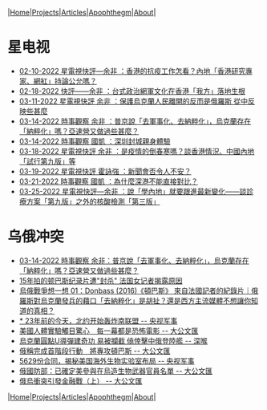 |[Home](/README.md)|[Projects](/projects.md)|[Articles](/articles.md)|[Apophthegm](/apophthegm.md)|[About](/about.md)|

# 星电视

- [02-10-2022 星電視快評—余非 ：香港的抗疫工作怎看？內地「香港研究專家、網紅」持論公允嗎？](https://www.youtube.com/watch?v=8bj81RyGJWM)  
- [02-18-2022 快評——余非 ：台式政治網軍文化在香港「我方」落地生根](https://www.youtube.com/watch?v=iJ67qj5sDus)  
- [03-11-2022 星電視快評 余非 ：保護烏克蘭人民離開的反而是俄羅斯 從中反映些甚麼](https://www.youtube.com/watch?v=UrE48GX5X5c)  
- [03-14-2022 時事觀察 余非 ：普京說「去軍事化、去納粹化」，烏克蘭存在「納粹化」嗎？亞速營又做過些甚麼？](https://www.youtube.com/watch?v=VKgjNrXAu58)  
- [03-14-2022 時事觀察 國凱 ：深圳封城親身體驗](https://www.youtube.com/watch?v=0qXmmfVkclA)  
- [03-18-2022 星電視快評 余非 ：是疫情的倒春寒嗎？談香港情況、中國內地「試行第九版」等](https://www.youtube.com/watch?v=YZhKfqRbtOI)  
- [03-19-2022 星電視快評 霍詠強 ：新聞會否令人不安？](https://www.youtube.com/watch?v=pAEd4EqLEts)  
- [03-21-2022 時事觀察 國凱 ：為什麼深港不能直接對比？](https://www.youtube.com/watch?v=PEZHtmOvjsI)  
- [03-25-2022 星電視快評—余非 ：說「學內地」就要跟進最新變化——談診療方案「第九版」之外的核酸檢測「第三版」](https://www.youtube.com/watch?v=ihWPwbFaSSc)  

# 乌俄冲突

- [03-14-2022 時事觀察 余非：普京說「去軍事化、去納粹化」，烏克蘭存在「納粹化」嗎？亞速營又做過些甚麼？](https://www.youtube.com/watch?v=VKgjNrXAu58&list=PLl7zeOiApUFWbMoeV7sevuIqXHlygpkzk&index=2)  
- [15年拍的顿巴斯纪录片遭"封杀" 法国女记者揭露原因](https://mil.news.sina.com.cn/world/2022-03-08/doc-imcwipih7298658.shtml)  
- [烏俄戰爭想一想 01：Donbass (2016)《頓巴斯》 來自法國記者的紀錄片｜俄羅斯對烏克蘭發兵的藉口「去納粹化」是胡扯？還是西方主流媒體不想讓你知道的真相？](https://www.youtube.com/watch?v=d4LLCmFfaUI)  
- [* 23年前的今天，北约开始轰炸南联盟 -- 央视军事](https://mp.weixin.qq.com/s/bW4K2tM-IcZtnwAkw9s0ww)  
- [美國人體實驗觸目驚心　每一幕都是恐怖電影 -- 大公文匯](https://www.tkww.hk/a/202203/26/AP623f29ade4b0cd9e1cf0db26.html)  
- [烏克蘭圓點U導彈建奇功 易被攔截 僥倖擊中俄登陸艦 -- 深喉](https://www.bastillepost.com/hongkong/article/10409922-%e7%83%8f%e5%85%8b%e8%98%ad%e5%9c%93%e9%bb%9eu%e5%b0%8e%e5%bd%88%e5%bb%ba%e5%a5%87%e5%8a%9f-%e6%98%93%e8%a2%ab%e6%94%94%e6%88%aa-%e5%83%a5%e5%80%96%e6%93%8a%e4%b8%ad%e4%bf%84%e7%99%bb%e9%99%b8)  
- [俄稱完成首階段行動　將專攻頓巴斯 -- 大公文匯](https://www.tkww.hk/a/202203/27/AP623fafb6e4b0cd9e1cf0f637.html)  
- [5629份合同，揭秘美国海外生物实验室布局 -- 央视军事](https://mp.weixin.qq.com/s/wTOAKe0Bd3mVr2fwxDwfKw)  
- [俄國防部：已確定美參與在烏造生物武器官員名單 -- 大公文匯](https://www.tkww.hk/a/202203/31/AP62452cbae4b0cd9e1cf39168.html)  
- [俄烏衝突引發金融戰（上） -- 大公文匯](https://www.tkww.hk/a/202203/31/AP6244ffcde4b0cd9e1cf3733b.html)  

|[Home](/README.md)|[Projects](/projects.md)|[Articles](/articles.md)|[Apophthegm](/apophthegm.md)|[About](/about.md)|
